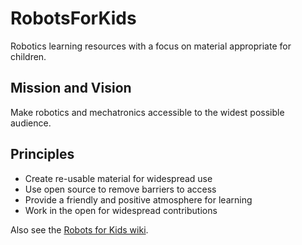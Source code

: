 # RobotsForKids

Robotics learning resources with a focus on material appropriate for children.

## Mission and Vision

Make robotics and mechatronics accessible to the widest possible audience.

## Principles

 - Create re-usable material for widespread use
 - Use open source to remove barriers to access
 - Provide a friendly and positive atmosphere for learning
 - Work in the open for widespread contributions

Also see the [Robots for Kids wiki](https://github.com/ProgrammingRobotsStudyGroup/RobotsForKids/wiki).
